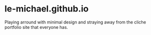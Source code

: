 # le-michael.github.io
Playing arround with minimal design and straying away from the cliche portfolio site that everyone has.
